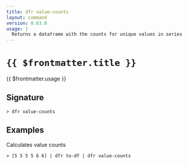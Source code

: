 ```yaml
---
title: dfr value-counts
layout: command
version: 0.63.0
usage: |
  Returns a dataframe with the counts for unique values in series
---
```


# `{{ $frontmatter.title }}`

<div style='white-space: pre-wrap;'>{{ $frontmatter.usage }}</div>

## Signature

```> dfr value-counts ```

## Examples

Calculates value counts
```shell
> [5 5 5 5 6 6] | dfr to-df | dfr value-counts
```
